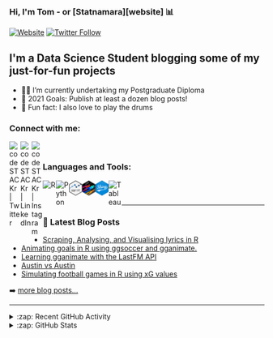 ### Hi, I'm Tom - or [Statnamara][website] 📊

[![Website](https://img.shields.io/badge/My%20Blog-Take%20a%20Look!-red)](https://statnamara.wordpress.com/)
[![Twitter Follow](https://img.shields.io/twitter/follow/statnamara?color=1DA1F2&logo=twitter&style=for-the-badge)](https://twitter.com/statnamara)

## I'm a Data Science Student blogging some of my just-for-fun projects
- 🧑‍💻 I’m currently undertaking my Postgraduate Diploma  
- 🥅 2021 Goals: Publish at least a dozen blog posts!
- 🥁 Fun fact: I also love to play the drums

### Connect with me:
 
[<img align="left" alt="codeSTACKr | Twitter" width="22px" src="https://cdn.jsdelivr.net/npm/simple-icons@v3/icons/twitter.svg" />][twitter]
[<img align="left" alt="codeSTACKr | LinkedIn" width="22px" src="https://cdn.jsdelivr.net/npm/simple-icons@v3/icons/linkedin.svg" />][linkedin]
[<img align="left" alt="codeSTACKr | Instagram" width="22px" src="https://cdn.jsdelivr.net/npm/simple-icons@v3/icons/instagram.svg" />][instagram]

<br />

### Languages and Tools:

[<img align="left" alt="R" width="26px" src="https://upload.wikimedia.org/wikipedia/commons/1/1b/R_logo.svg" />][blog]
[<img align="left" alt="Python" width="26px" src="https://upload.wikimedia.org/wikipedia/commons/c/c3/Python-logo-notext.svg" />][blog]
[<img align="left" alt="GGPlot2" width="26px" src="https://raw.githubusercontent.com/rstudio/hex-stickers/master/PNG/ggplot2.png" />][blog]
[<img align="left" alt="Dplyr" width="26px" src="https://raw.githubusercontent.com/rstudio/hex-stickers/master/PNG/dplyr.png" />][austin]
[<img align="left" alt="Shiny" width="26px" src="https://raw.githubusercontent.com/rstudio/hex-stickers/master/PNG/shiny.png" />][shiny]
[<img align="left" alt="Tableau" width="26px" src="https://cdn.worldvectorlogo.com/logos/tableau-software.svg" />][tableau]

<br />
<br />

---

### 📕 Latest Blog Posts

<!-- BLOG-POST-LIST:START -->
- [Scraping, Analysing, and Visualising lyrics in R](https://statnamara.wordpress.com/2021/01/26/scraping-analysing-and-visualising-lyrics-in-r/)
- [Animating goals in R using ggsoccer and gganimate.](https://statnamara.wordpress.com/2020/05/09/animating-goals-in-r-using-ggsoccer-and-gganimate/)
- [Learning gganimate with the LastFM API](https://statnamara.wordpress.com/2020/04/12/learning-gganimate-with-the-lastfm-api/)
- [Austin vs Austin](https://statnamara.wordpress.com/2020/02/26/austin-vs-austin/)
- [Simulating football games in R using xG values](https://statnamara.wordpress.com/2020/02/11/simulating-football-games-in-r-using-xg/)
<!-- BLOG-POST-LIST:END -->

➡️ [more blog posts...](https://statnamara.wordpress.com/)

---

<details>
  <summary>:zap: Recent GitHub Activity</summary>
  
<!--START_SECTION:activity-->
1. ❌ Closed PR [#1](https://github.com/codeSTACKr/build-responsive-website/pull/1) in [codeSTACKr/build-responsive-website](https://github.com/codeSTACKr/build-responsive-website)
2. ❗️ Closed issue [#4](https://github.com/codeSTACKr/codestackr-vscode-theme/issues/4) in [codeSTACKr/codestackr-vscode-theme](https://github.com/codeSTACKr/codestackr-vscode-theme)
3. 🗣 Commented on [#4](https://github.com/codeSTACKr/codestackr-vscode-theme/issues/4) in [codeSTACKr/codestackr-vscode-theme](https://github.com/codeSTACKr/codestackr-vscode-theme)
4. 🎉 Merged PR [#7](https://github.com/codeSTACKr/codestackr-vscode-theme/pull/7) in [codeSTACKr/codestackr-vscode-theme](https://github.com/codeSTACKr/codestackr-vscode-theme)
5. ❗️ Closed issue [#6](https://github.com/codeSTACKr/codestackr-vscode-theme/issues/6) in [codeSTACKr/codestackr-vscode-theme](https://github.com/codeSTACKr/codestackr-vscode-theme)
<!--END_SECTION:activity-->

</details>

<details>
  <summary>:zap: GitHub Stats</summary>

  <img align="left" alt="Statnamara's GitHub Stats" src="https://github-readme-stats.codestackr.vercel.app/api?username=TJMac93&show_icons=true&hide_border=true" />

</details>

[twitter]: https://twitter.com/statnamara
[instagram]: https://www.instagram.com/statnamara/
[linkedin]: https://www.linkedin.com/in/tommacn93/
[tableau]: https://public.tableau.com/profile/tom.mac4560#!/
[shiny]: https://tommac93.shinyapps.io/CA2TomMacNamara/
[austin]: https://statnamara.wordpress.com/2020/02/26/austin-vs-austin/
[blog]: https://statnamara.wordpress.com